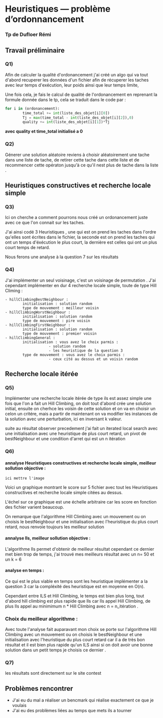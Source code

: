 # Heuristiques — problème d’ordonnancement

### Tp de Dufloer Rémi 

## Travail préliminaire

### Q1)

Afin de calculer la qualité d'ordonancement j'ai créé un algo qui va tout d'abord recuperer les données d'un fichier afin de récuperer les taches avec leur temps d'exécution, leur poids ainsi que leur temps limite,

Une fois cela, je fais le calcul de qualité de l'ordonancement en reprenant la formule donnée dans le tp, cela se traduit dans le code par :

```py
for i in (ordonancement):
        time_total += int(liste_des_objet[i][0])
        Tj = max(time_total - int(liste_des_objet[i][2]),0)
        quality += int(liste_des_objet[i][1])*Tj
```

**avec quality et time_total initialisé a 0**

### Q2)

Génerer une solution aléatoire reviens à choisir aléatoirement une tache dans une liste de tache, de retirer cette tache dans cette liste et de recommencer cette opératon jusqu'à ce qu'il nest plus de tache dans la liste .


## Heuristiques constructives et recherche locale simple

### Q3)

Ici on cherche a comment pourrons nous créé un ordonancement juste avec ce que l'on connait sur les taches.

J'ai ainsi codé 3 Heuristiques , une qui est on prend les taches dans l'ordre qu'elles sont écrites dans le fichier, la seconde est on prend les taches qui ont un temps d'éxécution le plus court, la dernière est celles qui ont un plus court temps de retard.

Nous ferons une analyse à la question 7 sur les résultats

### Q4)

J'ai implémenter un seul voisinage, c'est un voisinage de permutation .
J'ai cependant implémenter en dur 4 recherche locale simple, toute de type Hill Climing :

    - hillClimbingBestNeighbour :
            initialisation : solution random
            type de mouvement : meilleur voisin 
    - hillClimbingWorstNeighbour :
            initialisation : solution random
            type de mouvement : pire voisin 
    - hillClimbingFirstNeighbour :
            initialisation : solution random
            type de mouvement : premier voisin 
    - hillClimbingGeneral :
            initialisation : vous avez le choix parmis :
                        - solution random
                        - les heuristique de la question 3
            type de mouvement : vous avez le choix parmis :
                        - ceux cité au dessus et un voisin random

## Recherche locale itérée

### Q5)

Implémenter une recherche locale itérée de type ils est assez simple une fois que l'on a fait un Hill Climbing,
on doit tout d'abord crée une solution initial, ensuite on cherhce les voisin de cette solution et on va en choisir un celon un critére, mais a partir de maintenant on va modifier les instances de la solution avec une perturbation, ici en inversant k valeur.
 
suite au résultat observer precedement j'ai fait un iterated local search avec une initialisation avec une heuristique de plus court retard, un pivot de bestNeighbour et une condition d'arret qui est un n itération

### Q6)

#### annalyse Heuristiques constructives et recherche locale simple, meilleur sollution objective :

    ici mettre l'image 

Voici un graphique montrant le score sur 5 fichier avec tout les Heuristiques constructives et recherche locale simple citées au dessus.
    
L'échel sur ce graphique est une échelle arbitraire car les score en fonction des fichier varient beaucoup.

On remarque que l'algorithme Hill Climbing avec un mouvement ou on choisis le bestNeighbour et une initialisation avec l'heuristique du plus court retard, nous renvoie toujours les meilleur solution 

#### annalyse Ils, meilleur sollution objective  :
 
L'algorithme Ils permet d'obtenir de meilleur résultat cependant ce dernier met bien trop de temps, j'ai trouvé mes meilleurs résultat avec un n= 50 et un k = 6

#### analyse en temps :

Ce qui est le plus viable en temps sont les heuristique implémenter a la question 3 car la compléxité des heuristique est en moyenne en O(n).

Cependant entre ILS et Hill Climbing, le temps est bien plus long, tout d'abord hill climbing est plus rapide que Ils car Ils appel Hill Climbing, de plus Ils appel au minimimum n * Hill Climbing avec n = n_itération .

### Choix du meilleur algorithme :

Avec toute l'analyse fait auparavant mon choix se porte sur l'algorithme Hill Climbing avec un mouvement ou on choisis le bestNeighbour et une initialisation avec l'heuristique du plus court retard car il a de très bon résultat et il est bien plus rapide qu'un ILS ainsi si on doit avoir une bonne solution dans un petit temps je choisis ce dernier .


### Q7) 

les résultats sont directement sur le site contest 

## Problèmes rencontrer

- J'ai eu du mal a réaliser un bencmark qui réalise exactement ce que je voulais 
- J'ai eu des problèmes liées au temps que mets ils a tourner 
